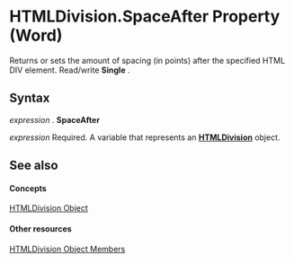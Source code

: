 
# HTMLDivision.SpaceAfter Property (Word)

Returns or sets the amount of spacing (in points) after the specified HTML DIV element. Read/write  **Single** .


## Syntax

 _expression_ . **SpaceAfter**

 _expression_ Required. A variable that represents an **[HTMLDivision](a38918ed-61aa-3fd1-3522-d077f1ff312f.md)** object.


## See also


#### Concepts


[HTMLDivision Object](a38918ed-61aa-3fd1-3522-d077f1ff312f.md)
#### Other resources


[HTMLDivision Object Members](c1b64462-f1a2-daf9-ca43-46bd6c9aef1b.md)
